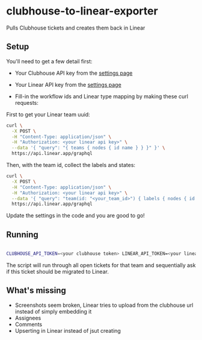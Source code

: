 # clubhouse-to-linear-exporter
Pulls Clubhouse tickets and creates them back in Linear

## Setup 

You'll need to get a few detail first:

- Your Clubhouse API key from the [settings page](https://app.clubhouse.io/pleo/settings/account/api-tokens)

- Your Linear API key from the [settings page](https://linear.app/pleo/settings/api)

- Fill-in the workflow ids and Linear type mapping by making these curl requests:


First to get your Linear team uuid:

```bash
curl \
  -X POST \
  -H "Content-Type: application/json" \
  -H "Authorization: <your linear api key>" \
  --data '{ "query": "{ teams { nodes { id name } } }" }' \
  https://api.linear.app/graphql
```

Then, with the team id, collect the labels and states:

```bash
curl \
  -X POST \
  -H "Content-Type: application/json" \
  -H "Authorization: <your linear api key>" \
  --data '{ "query": "team(id: "<your_team_id>") { labels { nodes { id name } } states { nodes { id name } } }" }' \
  https://api.linear.app/graphql

```

Update the settings in the code and you are good to go!


## Running

```bash

CLUBHOUSE_API_TOKEN=<your clubhouse token> LINEAR_API_TOKEN=<your linear token> TEAM_NAME=<team name> node .
```

The script will run through all open tickets for that team and sequentially ask if this ticket should be migrated to Linear.

## What's missing

- Screenshots seem broken, Linear tries to upload from the clubhouse url instead of simply embedding it
- Assignees
- Comments
- Upserting in Linear instead of jsut creating